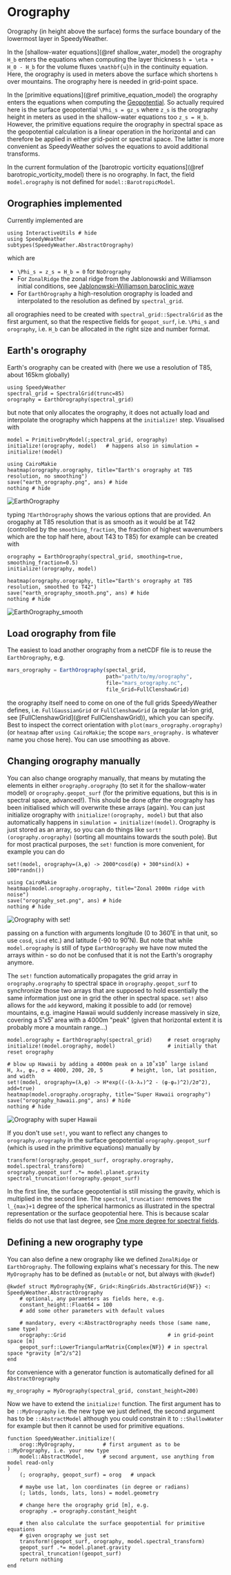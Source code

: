 # Orography

Orography (in height above the surface) forms the surface boundary of the
lowermost layer in SpeedyWeather. 

In the [shallow-water equations](@ref shallow_water_model) the orography
``H_b`` enters the equations when computing the layer thickness ``h = \eta + H_0 - H_b``
for the volume fluxes ``\mathbf{u}h`` in the continuity equation.
Here, the orography is used in meters above the surface which shortens
``h`` over mountains. The orography here is needed in grid-point space.

In the [primitive equations](@ref primitive_equation_model) the orography enters
the equations when computing the [Geopotential](@ref). So actually required here
is the surface geopotential ``\Phi_s = gz_s`` where ``z_s``
is the orography height in meters as used in the shallow-water equations too
``z_s = H_b``.
However, the primitive equations require the orography in spectral
space as the geopotential calculation is a linear operation in the
horizontal and can therefore be applied in either grid-point or spectral space.
The latter is more convenient as SpeedyWeather solves the equations
to avoid additional transforms.

In the current formulation of the
[barotropic vorticity equations](@ref barotropic_vorticity_model) there is no
orography. In fact, the field `model.orography` is not defined for
`model::BarotropicModel`.

## Orographies implemented

Currently implemented are
```@example orography
using InteractiveUtils # hide
using SpeedyWeather
subtypes(SpeedyWeather.AbstractOrography)
```
which are 

- ``\Phi_s = z_s = H_b = 0`` for `NoOrography`
- For `ZonalRidge` the zonal ridge from the Jablonowski and Williamson initial conditions, see [Jablonowski-Williamson baroclinic wave](@ref)
- For `EarthOrography` a high-resolution orography is loaded and interpolated to the resolution as defined by `spectral_grid`.

all orographies need to be created with `spectral_grid::SpectralGrid` as the first argument,
so that the respective fields for `geopot_surf`, i.e. ``\Phi_s`` and `orography`, i.e. ``H_b``
can be allocated in the right size and number format.

## Earth's orography

Earth's orography can be created with (here we use a resolution of T85, about 165km globally)

```@example orography
using SpeedyWeather
spectral_grid = SpectralGrid(trunc=85)
orography = EarthOrography(spectral_grid)
```

but note that only allocates the orography, it does not actually load
and interpolate the orography which happens at the `initialize!`
step. Visualised with

```@example orography
model = PrimitiveDryModel(;spectral_grid, orography)
initialize!(orography, model)   # happens also in simulation = initialize!(model)

using CairoMakie
heatmap(orography.orography, title="Earth's orography at T85 resolution, no smoothing")
save("earth_orography.png", ans) # hide
nothing # hide
```
![EarthOrography](earth_orography.png)

typing `?EarthOrography` shows the various options that are provided.
An orogaphy at T85 resolution that is as smooth as it would be at T42
(controlled by the `smoothing_fraction`, the fraction of highest wavenumbers
which are the top half here, about T43 to T85) for example can be created with

```@example orography
orography = EarthOrography(spectral_grid, smoothing=true, smoothing_fraction=0.5)
initialize!(orography, model)

heatmap(orography.orography, title="Earth's orography at T85 resolution, smoothed to T42")
save("earth_orography_smooth.png", ans) # hide
nothing # hide
```
![EarthOrography_smooth](earth_orography_smooth.png)

## Load orography from file

The easiest to load another orography from a netCDF file is to reuse the
`EarthOrography`, e.g.

```julia
mars_orography = EarthOrography(spectal_grid, 
                                path="path/to/my/orography",
                                file="mars_orography.nc",
                                file_Grid=FullClenshawGrid)
```
the orography itself need to come on one of the full grids
SpeedyWeather defines, i.e. `FullGaussianGrid` or `FullClenshawGrid`
(a regular lat-lon grid, see [FullClenshawGrid](@ref FullClenshawGrid)),
which you can specify. Best to inspect the correct orientation with
`plot(mars_orography.orography)` (or `heatmap` after `using CairoMakie`;
the scope `mars_orography.` is whatever name you chose here).
You can use smoothing as above.

## Changing orography manually

You can also change orography manually, that means by mutating the elements
in either `orography.orography` (to set it for the shallow-water model)
or `orography.geopot_surf` (for the primitive equations, but this is in
spectral space, advanced!). This should be done _after_ the orography has been
initialised which will overwrite these arrays (again).
You can just initialize orography with `initialize!(orography, model)`
but that also automatically happens in `simulation = initialize!(model)`.
Orography is just stored as an array, so you can do things like
`sort!(orography.orography)` (sorting all mountains towards the south pole).
But for most practical purposes, the `set!` function
is more convenient, for example you can do

```@example orography
set!(model, orography=(λ,φ) -> 2000*cosd(φ) + 300*sind(λ) + 100*randn())

using CairoMakie
heatmap(model.orography.orography, title="Zonal 2000m ridge with noise")
save("orography_set.png", ans) # hide
nothing # hide
```
![Orography with set!](orography_set.png)

passing on a function with arguments longitude (0 to 360˚E in that unit,
so use `cosd`, `sind` etc.) and latitude (-90 to 90˚N).
But note that while `model.orography` is still of type `EarthOrography`
we have now muted the arrays within - so do not be confused that it is
not the Earth's orography anymore.

The `set!` function automatically propagates the grid array in
`orography.orography` to spectral space in `orography.geopot_surf`
to synchronize those two arrays that are supposed to hold essentially
the same information just one in grid the other in spectral space.
`set!` also allows for the `add` keyword, making it possible to
add (or remove) mountains, e.g. imagine Hawaii would suddenly increase
massively in size, covering a 5˚x5˚ area with a 4000m "peak"
(given that horizontal extent it is probably more a mountain range...)

```@example orography
model.orography = EarthOrography(spectral_grid)     # reset orography
initialize!(model.orography, model)                 # initially that reset orography

# blow up Hawaii by adding a 4000m peak on a 10˚x10˚ large island
H, λ₀, φ₀, σ = 4000, 200, 20, 5         # height, lon, lat position, and width
set!(model, orography=(λ,φ) -> H*exp((-(λ-λ₀)^2 - (φ-φ₀)^2)/2σ^2), add=true)
heatmap(model.orography.orography, title="Super Hawaii orography")
save("orography_hawaii.png", ans) # hide
nothing # hide
```
![Orography with super Hawaii](orography_hawaii.png)

If you don't use `set!`, you want to reflect any changes to `orography.orography`
in the surface geopotential `orography.geopot_surf`
(which is used in the primitive equations) manually by

```@example orography
transform!(orography.geopot_surf, orography.orography, model.spectral_transform)
orography.geopot_surf .*= model.planet.gravity
spectral_truncation!(orography.geopot_surf)
```

In the first line, the surface geopotential is still missing the gravity,
which is multiplied in the second line. The `spectral_truncation!`
removes the ``l_{max}+1`` degree of the spherical harmonics
as illustrated in the spectral representation or the surface geopotential
here. This is because scalar fields do not use that last degree,
see [One more degree for spectral fields](@ref).

## Defining a new orography type

You can also define a new orography like we defined `ZonalRidge` or `EarthOrography`.
The following explains what's necessary for this. The new `MyOrography` has to be defined as
(`mutable` or not, but always with `@kwdef`)

```@example orography
@kwdef struct MyOrography{NF, Grid<:RingGrids.AbstractGrid{NF}} <: SpeedyWeather.AbstractOrography
    # optional, any parameters as fields here, e.g.
    constant_height::Float64 = 100
    # add some other parameters with default values

    # mandatory, every <:AbstractOrography needs those (same name, same type)
    orography::Grid                                 # in grid-point space [m]
    geopot_surf::LowerTriangularMatrix{Complex{NF}} # in spectral space *gravity [m^2/s^2]
end
```

for convenience with a generator function is automatically defined for all `AbstractOrography`

```@example orography
my_orography = MyOrography(spectral_grid, constant_height=200)
```

Now we have to extend the `initialize!` function. The first argument has to be
`::MyOrography` i.e. the new type we just defined, the second argument has to be
`::AbstractModel` although you could constrain it to `::ShallowWater` for example
but then it cannot be used for primitive equations.

```@example orography
function SpeedyWeather.initialize!(
    orog::MyOrography,         # first argument as to be ::MyOrography, i.e. your new type
    model::AbstractModel,      # second argument, use anything from model read-only
)
    (; orography, geopot_surf) = orog   # unpack

    # maybe use lat, lon coordinates (in degree or radians)
    (; latds, londs, lats, lons) = model.geometry

    # change here the orography grid [m], e.g.
    orography .= orography.constant_height

    # then also calculate the surface geopotential for primitive equations
    # given orography we just set
    transform!(geopot_surf, orography, model.spectral_transform)
    geopot_surf .*= model.planet.gravity
    spectral_truncation!(geopot_surf)
    return nothing
end
```


